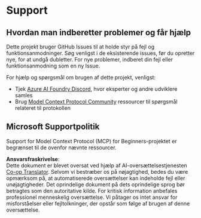 <!--
CO_OP_TRANSLATOR_METADATA:
{
  "original_hash": "b3cffaf217113101e21eba532be806ea",
  "translation_date": "2025-07-13T15:22:32+00:00",
  "source_file": "SUPPORT.md",
  "language_code": "da"
}
-->
# Support

## Hvordan man indberetter problemer og får hjælp  

Dette projekt bruger GitHub Issues til at holde styr på fejl og funktionsanmodninger. Søg venligst i de eksisterende 
issues, før du opretter nye, for at undgå dubletter. For nye problemer, indberet din fejl eller 
funktionsanmodning som en ny Issue.

For hjælp og spørgsmål om brugen af dette projekt, venligst:
- Tjek [Azure AI Foundry Discord](https://discord.com/invite/ByRwuEEgH4), hvor eksperter og andre udviklere samles
- Brug [Model Context Protocol Community](https://modelcontextprotocol.io/community/) ressourcer til spørgsmål relateret til protokollen

## Microsoft Supportpolitik  

Support for Model Context Protocol (MCP) for Beginners-projektet er begrænset til de ovenfor nævnte ressourcer.

**Ansvarsfraskrivelse**:  
Dette dokument er blevet oversat ved hjælp af AI-oversættelsestjenesten [Co-op Translator](https://github.com/Azure/co-op-translator). Selvom vi bestræber os på nøjagtighed, bedes du være opmærksom på, at automatiserede oversættelser kan indeholde fejl eller unøjagtigheder. Det oprindelige dokument på dets oprindelige sprog bør betragtes som den autoritative kilde. For kritisk information anbefales professionel menneskelig oversættelse. Vi påtager os intet ansvar for misforståelser eller fejltolkninger, der opstår som følge af brugen af denne oversættelse.